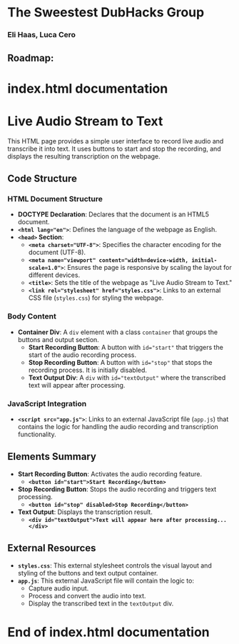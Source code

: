 # The Sweestest DubHacks Group
### Eli Haas, Luca Cero

## Roadmap:

# index.html documentation
# Live Audio Stream to Text

This HTML page provides a simple user interface to record live audio and transcribe it into text. It uses buttons to start and stop the recording, and displays the resulting transcription on the webpage.

## Code Structure

### HTML Document Structure

- **DOCTYPE Declaration**: Declares that the document is an HTML5 document.
- **`<html lang="en">`**: Defines the language of the webpage as English.
- **`<head>` Section**:
  - **`<meta charset="UTF-8">`**: Specifies the character encoding for the document (UTF-8).
  - **`<meta name="viewport" content="width=device-width, initial-scale=1.0">`**: Ensures the page is responsive by scaling the layout for different devices.
  - **`<title>`**: Sets the title of the webpage as "Live Audio Stream to Text."
  - **`<link rel="stylesheet" href="styles.css">`**: Links to an external CSS file (`styles.css`) for styling the webpage.

### Body Content

- **Container Div**: A `div` element with a class `container` that groups the buttons and output section.
  - **Start Recording Button**: A button with `id="start"` that triggers the start of the audio recording process.
  - **Stop Recording Button**: A button with `id="stop"` that stops the recording process. It is initially disabled.
  - **Text Output Div**: A `div` with `id="textOutput"` where the transcribed text will appear after processing.

### JavaScript Integration

- **`<script src="app.js">`**: Links to an external JavaScript file (`app.js`) that contains the logic for handling the audio recording and transcription functionality.

## Elements Summary

- **Start Recording Button**: Activates the audio recording feature.
  - **`<button id="start">Start Recording</button>`**
- **Stop Recording Button**: Stops the audio recording and triggers text processing.
  - **`<button id="stop" disabled>Stop Recording</button>`**
- **Text Output**: Displays the transcription result.
  - **`<div id="textOutput">Text will appear here after processing...</div>`**

## External Resources

- **`styles.css`**: This external stylesheet controls the visual layout and styling of the buttons and text output container.
- **`app.js`**: This external JavaScript file will contain the logic to:
  - Capture audio input.
  - Process and convert the audio into text.
  - Display the transcribed text in the `textOutput` div.
# End of index.html documentation
